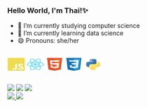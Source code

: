 ### Hello World, I'm Thai!✨

- 🔭 I’m currently studying computer science
- 🌱 I’m currently learning data science
- 😄 Pronouns: she/her
<div style="display: inline_block"><br>
  <img align="center" alt="Thai-Js" height="30" width="40" src="https://raw.githubusercontent.com/devicons/devicon/master/icons/javascript/javascript-plain.svg">
  <img align="center" alt="Thai-React" height="30" width="40" src="https://raw.githubusercontent.com/devicons/devicon/master/icons/react/react-original.svg">
  <img align="center" alt="Thai-Html" height="30" width="40" src="https://raw.githubusercontent.com/devicons/devicon/master/icons/html5/html5-original.svg">
  <img align="center" alt="Thai-Css" height="30" width="40" src="https://raw.githubusercontent.com/devicons/devicon/master/icons/css3/css3-original.svg">
  <img align="center" alt="Thai-Python" height="30" width="40" src="https://raw.githubusercontent.com/devicons/devicon/master/icons/python/python-original.svg">
  </div>
 
 ##
 <div>
 <a href="https://instagram.com/thaidsm" target="_blank"><img src="https://img.shields.io/badge/-Instagram-%23E4405F?style=for-the-badge&logo=instagram&logoColor=white" target="_blank"></a>
 <a href = "mailto:thaidsm54@gmail.com"><img src="https://img.shields.io/badge/-Gmail-%23333?style=for-the-badge&logo=gmail&logoColor=white" target="_blank"></a>
 <a href="https://linkedin.com/in/thainara-s-mariano" target="_blank"><img src="https://img.shields.io/badge/-LinkedIn-%230077B5?style=for-the-badge&logo=linkedin&logoColor=white" target="_blank"></a> 
 </div>
 
 <div>
<a href="https://github.com/thaidsm/github-readme-stats">
  <img height="170cm" src="https://github-readme-stats.vercel.app/api?username=thaidsm&show_icons=true&theme=bear" />
  <img height="170cm" src="https://github-readme-stats.vercel.app/api/top-langs/?username=thaidsm&layout=compact&theme=bear")](https://github.com/thaidsm/github-readme-stats)"/>
</a>
<a href="https://github.com/thaidsm/thaidsm">
</div>
